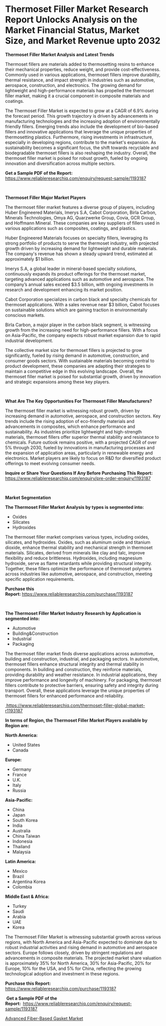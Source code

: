 <p><h1>Thermoset Filler Market Research Report Unlocks Analysis on the Market Financial Status, Market Size, and Market Revenue upto 2032</h1></p><p><strong>Thermoset Filler Market Analysis and Latest Trends</strong></p>
<p><p>Thermoset fillers are materials added to thermosetting resins to enhance their mechanical properties, reduce weight, and provide cost-effectiveness. Commonly used in various applications, thermoset fillers improve durability, thermal resistance, and impact strength in industries such as automotive, aerospace, construction, and electronics. The growing demand for lightweight and high-performance materials has propelled the thermoset filler market, making it a crucial component in composite materials and coatings.</p><p>The Thermoset Filler Market is expected to grow at a CAGR of 6.9% during the forecast period. This growth trajectory is driven by advancements in manufacturing technologies and the increasing adoption of environmentally friendly fillers. Emerging trends also include the development of bio-based fillers and innovative applications that leverage the unique properties of thermosetting plastics. Furthermore, rising investments in infrastructure, especially in developing regions, contribute to the market's expansion. As sustainability becomes a significant focus, the shift towards recyclable and biodegradable thermoset fillers is also reshaping the industry. Overall, the thermoset filler market is poised for robust growth, fueled by ongoing innovation and diversification across multiple sectors.</p></p>
<p><strong>Get a Sample PDF of the Report:&nbsp;</strong> <a href="https://www.reliableresearchiq.com/enquiry/request-sample/1193187?utm_campaign=2802&utm_medium=2&utm_source=Github&utm_content=ia&utm_term=22032025&utm_id=thermoset-filler">https://www.reliableresearchiq.com/enquiry/request-sample/1193187</a></p>
<p>&nbsp;</p>
<p><strong>Thermoset Filler Major Market Players</strong></p>
<p><p>The thermoset filler market features a diverse group of players, including Huber Engineered Materials, Imerys S.A, Cabot Corporation, Birla Carbon, Minerals Technologies, Omya AG, Quarzwerke Group, Covia, GCR Group, and Hoffmann Mineral. These companies are key suppliers of fillers used in various applications such as composites, coatings, and plastics.</p><p>Huber Engineered Materials focuses on specialty fillers, leveraging its strong portfolio of products to serve the thermoset industry, with projected growth driven by increasing demand for lightweight and durable materials. The company's revenue has shown a steady upward trend, estimated at approximately $1 billion.</p><p>Imerys S.A, a global leader in mineral-based specialty solutions, continuously expands its product offerings for the thermoset market, targeting advanced applications such as automotive and aerospace. The company’s annual sales exceed $3.5 billion, with ongoing investments in research and development enhancing its market position.</p><p>Cabot Corporation specializes in carbon black and specialty chemicals for thermoset applications. With a sales revenue near $3 billion, Cabot focuses on sustainable solutions which are gaining traction in environmentally conscious markets. </p><p>Birla Carbon, a major player in the carbon black segment, is witnessing growth from the increasing need for high-performance fillers. With a focus on Asia-Pacific, the company expects robust market expansion due to rapid industrial development.</p><p>The collective market size for thermoset fillers is projected to grow significantly, fueled by rising demand in automotive, construction, and consumer goods sectors. With sustainable materials becoming central to product development, these companies are adapting their strategies to maintain a competitive edge in this evolving landscape. Overall, the thermoset filler market is poised for substantial growth, driven by innovation and strategic expansions among these key players.</p></p>
<p>&nbsp;</p>
<p><strong>What Are The Key Opportunities For Thermoset Filler Manufacturers?</strong></p>
<p><p>The thermoset filler market is witnessing robust growth, driven by increasing demand in automotive, aerospace, and construction sectors. Key trends include the rising adoption of eco-friendly materials and advancements in composites, which enhance performance and sustainability. As industries prioritize lightweight and high-strength materials, thermoset fillers offer superior thermal stability and resistance to chemicals. Future outlook remains positive, with a projected CAGR of over 5% through 2030, fueled by innovations in manufacturing processes and the expansion of application areas, particularly in renewable energy and electronics. Market players are likely to focus on R&D for diversified product offerings to meet evolving consumer needs.</p></p>
<p><strong>Inquire or Share Your Questions If Any Before Purchasing This Report:</strong> <a href="https://www.reliableresearchiq.com/enquiry/pre-order-enquiry/1193187?utm_campaign=2802&utm_medium=2&utm_source=Github&utm_content=ia&utm_term=22032025&utm_id=thermoset-filler">https://www.reliableresearchiq.com/enquiry/pre-order-enquiry/1193187</a></p>
<p>&nbsp;</p>
<p><strong>Market Segmentation</strong></p>
<p><strong>The Thermoset Filler Market Analysis by types is segmented into:</strong></p>
<p><ul><li>Oxides</li><li>Silicates</li><li>Hydroxides</li></ul></p>
<p><p>The thermoset filler market comprises various types, including oxides, silicates, and hydroxides. Oxides, such as aluminum oxide and titanium dioxide, enhance thermal stability and mechanical strength in thermoset materials. Silicates, derived from minerals like clay and talc, improve flexibility and reduce brittleness. Hydroxides, including magnesium hydroxide, serve as flame retardants while providing structural integrity. Together, these fillers optimize the performance of thermoset polymers across industries like automotive, aerospace, and construction, meeting specific application requirements.</p></p>
<p><strong>Purchase this Report:&nbsp;</strong><a href="https://www.reliableresearchiq.com/purchase/1193187?utm_campaign=2802&utm_medium=2&utm_source=Github&utm_content=ia&utm_term=22032025&utm_id=thermoset-filler">https://www.reliableresearchiq.com/purchase/1193187</a></p>
<p>&nbsp;</p>
<p><strong>The Thermoset Filler Market Industry Research by Application is segmented into:</strong></p>
<p><ul><li>Automotive</li><li>Building&Construction</li><li>Industrial</li><li>Packaging</li></ul></p>
<p><p>The thermoset filler market finds diverse applications across automotive, building and construction, industrial, and packaging sectors. In automotive, thermoset fillers enhance structural integrity and thermal stability in components. In building and construction, they reinforce materials, providing durability and weather resistance. In industrial applications, they improve performance and longevity of machinery. For packaging, thermoset fillers contribute to protective barriers, ensuring safety and integrity during transport. Overall, these applications leverage the unique properties of thermoset fillers for enhanced performance and reliability.</p></p>
<p><a href="https://www.reliableresearchiq.com/thermoset-filler-global-market-r1193187?utm_campaign=2802&utm_medium=2&utm_source=Github&utm_content=ia&utm_term=22032025&utm_id=thermoset-filler">&nbsp;https://www.reliableresearchiq.com/thermoset-filler-global-market-r1193187</a></p>
<p><strong>In terms of Region, the Thermoset Filler Market Players available by Region are:</strong></p>
<p>
    <p> <strong> North America: </strong>
        <ul>
            <li>United States</li>
            <li>Canada</li>
        </ul>
        </p> 
    <p> <strong> Europe: </strong>
        <ul>
            <li>Germany</li>
            <li>France</li>
            <li>U.K.</li>
            <li>Italy</li>
            <li>Russia</li>
        </ul>
        </p> 
    <p> <strong> Asia-Pacific: </strong>
        <ul>
            <li>China</li>
            <li>Japan</li>
            <li>South Korea</li>
            <li>India</li>
            <li>Australia</li>
            <li>China Taiwan</li>
            <li>Indonesia</li>
            <li>Thailand</li>
            <li>Malaysia</li>
        </ul>
        </p> 
    <p> <strong> Latin America: </strong>
        <ul>
            <li>Mexico</li>
            <li>Brazil</li>
            <li>Argentina Korea</li>
            <li>Colombia</li>
        </ul>
        </p> 
    <p> <strong> Middle East & Africa: </strong>
        <ul>
            <li>Turkey</li>
            <li>Saudi</li>
            <li>Arabia</li>
            <li>UAE</li>
            <li>Korea</li>
        </ul>
    </p>
    </p>
<p><p>The Thermoset Filler Market is witnessing substantial growth across various regions, with North America and Asia-Pacific expected to dominate due to robust industrial activities and rising demand in automotive and aerospace sectors. Europe follows closely, driven by stringent regulations and advancements in composite materials. The projected market share valuation is approximately 35% for North America, 30% for Asia-Pacific, 20% for Europe, 10% for the USA, and 5% for China, reflecting the growing technological adoption and investment in these regions.</p></p>
<p><strong>Purchase this Report: </strong><a href="https://www.reliableresearchiq.com/purchase/1193187?utm_campaign=2802&utm_medium=2&utm_source=Github&utm_content=ia&utm_term=22032025&utm_id=thermoset-filler">https://www.reliableresearchiq.com/purchase/1193187</a></p>
<p>&nbsp;<strong>Get a Sample PDF of the Report:&nbsp;&nbsp;</strong><a href="https://www.reliableresearchiq.com/enquiry/request-sample/1193187?utm_campaign=2802&utm_medium=2&utm_source=Github&utm_content=ia&utm_term=22032025&utm_id=thermoset-filler">https://www.reliableresearchiq.com/enquiry/request-sample/1193187</a></p>
<p><strong></strong></p>
<p><p><a href="https://github.com/darenph8er/Market-Research-Report-List-1/blob/main/advanced-fiber-based-gasket-market.md?utm_campaign=2802&utm_medium=2&utm_source=Github&utm_content=ia&utm_term=22032025&utm_id=thermoset-filler">Advanced Fiber-Based Gasket Market</a></p></p>